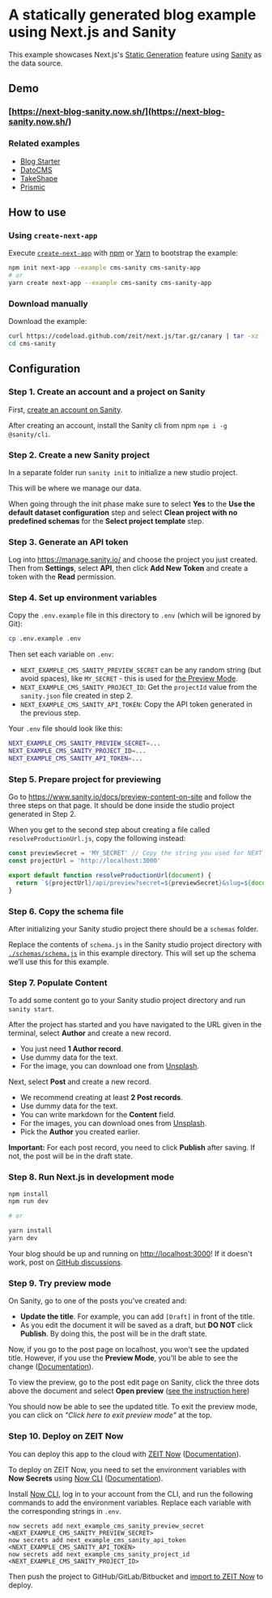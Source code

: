 # A statically generated blog example using Next.js and Sanity

This example showcases Next.js's [Static Generation](https://nextjs.org/docs/basic-features/pages) feature using [Sanity](https://www.sanity.io/) as the data source.

## Demo

### [https://next-blog-sanity.now.sh/](https://next-blog-sanity.now.sh/)

### Related examples

- [Blog Starter](/examples/blog-starter)
- [DatoCMS](/examples/cms-datocms)
- [TakeShape](/examples/cms-takeshape)
- [Prismic](/examples/cms-prismic)

## How to use

### Using `create-next-app`

Execute [`create-next-app`](https://github.com/zeit/next.js/tree/canary/packages/create-next-app) with [npm](https://docs.npmjs.com/cli/init) or [Yarn](https://yarnpkg.com/lang/en/docs/cli/create/) to bootstrap the example:

```bash
npm init next-app --example cms-sanity cms-sanity-app
# or
yarn create next-app --example cms-sanity cms-sanity-app
```

### Download manually

Download the example:

```bash
curl https://codeload.github.com/zeit/next.js/tar.gz/canary | tar -xz --strip=2 next.js-canary/examples/cms-sanity
cd cms-sanity
```

## Configuration

### Step 1. Create an account and a project on Sanity

First, [create an account on Sanity](https://sanity.io).

After creating an account, install the Sanity cli from npm `npm i -g @sanity/cli`.

### Step 2. Create a new Sanity project

In a separate folder run `sanity init` to initialize a new studio project.

This will be where we manage our data.

When going through the init phase make sure to select **Yes** to the **Use the default dataset configuration** step and select **Clean project with no predefined schemas** for the **Select project template** step.

### Step 3. Generate an API token

Log into https://manage.sanity.io/ and choose the project you just created. Then from **Settings**, select **API**, then click **Add New Token** and create a token with the **Read** permission.

### Step 4. Set up environment variables

Copy the `.env.example` file in this directory to `.env` (which will be ignored by Git):

```bash
cp .env.example .env
```

Then set each variable on `.env`:

- `NEXT_EXAMPLE_CMS_SANITY_PREVIEW_SECRET` can be any random string (but avoid spaces), like `MY_SECRET` - this is used for [the Preview Mode](https://nextjs.org/docs/advanced-features/preview-mode).
- `NEXT_EXAMPLE_CMS_SANITY_PROJECT_ID`: Get the `projectId` value from the `sanity.json` file created in step 2.
- `NEXT_EXAMPLE_CMS_SANITY_API_TOKEN`: Copy the API token generated in the previous step.

Your `.env` file should look like this:

```bash
NEXT_EXAMPLE_CMS_SANITY_PREVIEW_SECRET=...
NEXT_EXAMPLE_CMS_SANITY_PROJECT_ID=...
NEXT_EXAMPLE_CMS_SANITY_API_TOKEN=...
```

### Step 5. Prepare project for previewing

Go to https://www.sanity.io/docs/preview-content-on-site and follow the three steps on that page. It should be done inside the studio project generated in Step 2.

When you get to the second step about creating a file called `resolveProductionUrl.js`, copy the following instead:

```js
const previewSecret = 'MY_SECRET' // Copy the string you used for NEXT_EXAMPLE_CMS_SANITY_PREVIEW_SECRET
const projectUrl = 'http://localhost:3000'

export default function resolveProductionUrl(document) {
  return `${projectUrl}/api/preview?secret=${previewSecret}&slug=${document.slug.current}`
}
```

### Step 6. Copy the schema file

After initializing your Sanity studio project there should be a `schemas` folder.

Replace the contents of `schema.js` in the Sanity studio project directory with [`./schemas/schema.js`](./schemas/schema.js) in this example directory. This will set up the schema we’ll use this for this example.

### Step 7. Populate Content

To add some content go to your Sanity studio project directory and run `sanity start`.

After the project has started and you have navigated to the URL given in the terminal, select **Author** and create a new record.

- You just need **1 Author record**.
- Use dummy data for the text.
- For the image, you can download one from [Unsplash](https://unsplash.com/).

Next, select **Post** and create a new record.

- We recommend creating at least **2 Post records**.
- Use dummy data for the text.
- You can write markdown for the **Content** field.
- For the images, you can download ones from [Unsplash](https://unsplash.com/).
- Pick the **Author** you created earlier.

**Important:** For each post record, you need to click **Publish** after saving. If not, the post will be in the draft state.

### Step 8. Run Next.js in development mode

```bash
npm install
npm run dev

# or

yarn install
yarn dev
```

Your blog should be up and running on [http://localhost:3000](http://localhost:3000)! If it doesn't work, post on [GitHub discussions](https://github.com/zeit/next.js/discussions).

### Step 9. Try preview mode

On Sanity, go to one of the posts you've created and:

- **Update the title**. For example, you can add `[Draft]` in front of the title.
- As you edit the document it will be saved as a draft, but **DO NOT** click **Publish**. By doing this, the post will be in the draft state.

Now, if you go to the post page on localhost, you won't see the updated title. However, if you use the **Preview Mode**, you'll be able to see the change ([Documentation](/docs/advanced-features/preview-mode.md)).

To view the preview, go to the post edit page on Sanity, click the three dots above the document and select **Open preview** ([see the instruction here](https://www.sanity.io/docs/preview-content-on-site))

You should now be able to see the updated title. To exit the preview mode, you can click on _"Click here to exit preview mode"_ at the top.

### Step 10. Deploy on ZEIT Now

You can deploy this app to the cloud with [ZEIT Now](https://zeit.co/import?filter=next.js&utm_source=github&utm_medium=readme&utm_campaign=next-example) ([Documentation](https://nextjs.org/docs/deployment)).

To deploy on ZEIT Now, you need to set the environment variables with **Now Secrets** using [Now CLI](https://zeit.co/download) ([Documentation](https://zeit.co/docs/now-cli#commands/secrets)).

Install [Now CLI](https://zeit.co/download), log in to your account from the CLI, and run the following commands to add the environment variables. Replace each variable with the corresponding strings in `.env`.

```
now secrets add next_example_cms_sanity_preview_secret <NEXT_EXAMPLE_CMS_SANITY_PREVIEW_SECRET>
now secrets add next_example_cms_sanity_api_token <NEXT_EXAMPLE_CMS_SANITY_API_TOKEN>
now secrets add next_example_cms_sanity_project_id <NEXT_EXAMPLE_CMS_SANITY_PROJECT_ID>
```

Then push the project to GitHub/GitLab/Bitbucket and [import to ZEIT Now](https://zeit.co/import?filter=next.js&utm_source=github&utm_medium=readme&utm_campaign=next-example) to deploy.
